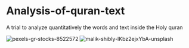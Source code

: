 # Analysis-of-quran-text
A trial to analyze quantitatively the words and text inside the Holy quran

![pexels-gr-stocks-8522572](https://user-images.githubusercontent.com/66538587/165643996-62aa723b-3de2-40d5-a521-50e0981ff0aa.jpg)
![malik-shibly-lKbz2ejxYbA-unsplash](https://user-images.githubusercontent.com/66538587/165644021-32c64bd3-26d8-4ecc-8777-c4920eccdd58.jpg)
